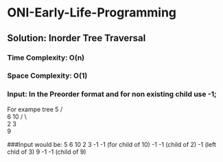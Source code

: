 # ONI-Early-Life-Programming


## Solution: Inorder Tree Traversal
### Time Complexity: O(n)
### Space Complexity: O(1)
### Input: In the Preorder format and for non existing child use -1;
For exampe tree               5
                            /   \
                           6    10
                         /  \   
                        2    3
                              \
                               9

###Input would be: 5 6 10 2 3 -1 -1 (for child of 10) -1 -1 (child of 2) -1 (left chld of 3) 9 -1 -1 (child of 9)
